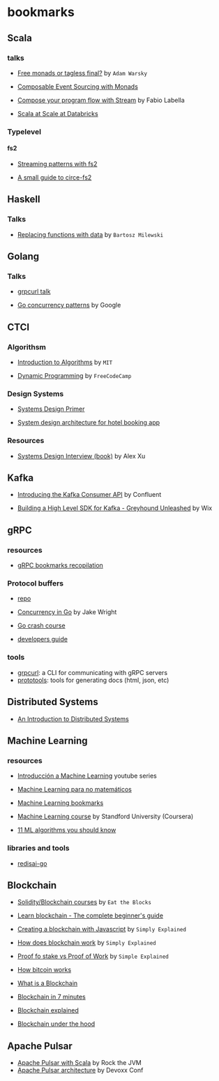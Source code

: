 # bookmarks

## Scala

### talks

- [Free monads or tagless final?](https://www.youtube.com/watch?v=IhVdU4Xiz2U&ab_channel=ScalaIOFR) by `Adam Warsky`

- [Composable Event Sourcing with Monads](https://www.youtube.com/watch?v=kDkRRkkVlxQ&ab_channel=ErlangSolutions)

- [Compose your program flow with Stream](https://www.youtube.com/watch?v=x3GLwl1FxcA&t=189s&ab_channel=Klarna) by Fabio Labella

- [Scala at Scale at Databricks](https://www.youtube.com/watch?app=desktop&v=UiN6yZPAYww&ab_channel=ScalaCon)

### Typelevel

#### fs2

- [Streaming patterns with fs2](http://www.beyondthelines.net/programming/streaming-patterns-with-fs2/)

- [A small guide to circe-fs2](https://benfradet.github.io/blog/2017/07/29/a-small-guide-to-circe-fs2)

## Haskell

### Talks

- [Replacing functions with data](https://www.youtube.com/watch?v=wppzFzzD4b8&ab_channel=Konfy) by `Bartosz Milewski `

## Golang

### Talks

- [grpcurl talk](https://www.youtube.com/watch?v=dDr-8kbMnaw&ab_channel=GopherAcademy)

- [Go concurrency patterns](https://www.youtube.com/watch?v=f6kdp27TYZs&ab_channel=GoogleDevelopers) by Google

## CTCI

### Algorithsm

- [Introduction to Algorithms](https://www.youtube.com/playlist?list=PLUl4u3cNGP61Oq3tWYp6V_F-5jb5L2iHb) by `MIT`

- [Dynamic Programming](https://www.youtube.com/watch?v=oBt53YbR9Kk&ab_channel=freeCodeCamp.org) by `FreeCodeCamp`

### Design Systems

- [Systems Design Primer](https://github.com/donnemartin/system-design-primer)

- [System design architecture for hotel booking app](https://medium.com/nerd-for-tech/system-design-architecture-for-hotel-booking-apps-like-airbnb-oyo-6efb4f4dddd7)

### Resources

- [Systems Design Interview (book)](https://www.amazon.com/System-Design-Interview-insiders-Second/dp/B08CMF2CQF) by Alex Xu

## Kafka

- [Introducing the Kafka Consumer API](https://www.confluent.io/blog/tutorial-getting-started-with-the-new-apache-kafka-0-9-consumer-client/) by Confluent

- [Building a High Level SDK for Kafka - Greyhound Unleashed](https://www.wix.engineering/post/building-a-high-level-sdk-for-kafka-greyhound-unleashed) by Wix

## gRPC

### resources

- [gRPC bookmarks recopilation](https://github.com/grpc-ecosystem/awesome-grpc#tools-test)

### Protocol buffers

- [repo](https://github.com/protocolbuffers/protobuf)

- [Concurrency in Go](https://www.youtube.com/watch?v=LvgVSSpwND8&ab_channel=JakeWright) by Jake Wright

- [Go crash course](https://www.youtube.com/watch?v=SqrbIlUwR0U&ab_channel=TraversyMedia)

- [developers guide](https://developers.google.com/protocol-buffers/docs/tutorials)

### tools

- [grpcurl](https://github.com/fullstorydev/grpcurl): a CLI for communicating with gRPC servers
- [prototools](https://github.com/sourcegraph/prototools): tools for generating docs (html, json, etc)

## Distributed Systems

- [An Introduction to Distributed Systems](https://github.com/aphyr/distsys-class/blob/master/README.markdown)

## Machine Learning

### resources

- [Introducción a Machine Learning](https://www.youtube.com/watch?v=HHqlEnoGk54&list=PLJjOveEiVE4Cbbx1dVjydfmPPpjl0pg86&ab_channel=AprendeIAconLigdiGonzalez) youtube series

- [Machine Learning para no matemáticos](https://github.com/rodrigotesone1997/Machine_Learning_para_no_Matematicos)

- [Machine Learning bookmarks](https://github.com/EthicalML/awesome-production-machine-learning)

- [Machine Learning course](https://www.coursera.org/learn/machine-learning) by Standford University (Coursera)

- [11 ML algorithms you should know](https://medium.com/codex/11-ml-algorithms-you-should-know-in-2021-8fecbd3a2a1a)

### libraries and tools

- [redisai-go](https://github.com/RedisAI/redisai-go)

## Blockchain

- [Solidity/Blockchain courses](https://eattheblocks.com/) by `Eat the Blocks`

- [Learn blockchain - The complete beginner's guide](https://www.youtube.com/watch?v=99pYGpTWcXM&ab_channel=DappUniversity)

- [Creating a blockchain with Javascript](https://www.youtube.com/watch?v=zVqczFZr124&ab_channel=SimplyExplained) by `Simply Explained`

- [How does blockchain work](https://www.youtube.com/watch?v=SSo_EIwHSd4&ab_channel=SimplyExplained) by `Simply Explained`

- [Proof fo stake vs Proof of Work](https://www.youtube.com/watch?v=M3EFi_POhps&ab_channel=SimplyExplained) by `Simple Explained`

- [How bitcoin works](https://www.youtube.com/watch?v=bBC-nXj3Ng4&ab_channel=3Blue1Brown)

- [What is a Blockchain](https://www.youtube.com/watch?v=3xGLc-zz9cA&ab_channel=LucasMostazo)

- [Blockchain in 7 minutes](https://www.youtube.com/watch?v=yubzJw0uiE4&ab_channel=Simplilearn)

- [Blockchain explained](https://www.youtube.com/watch?v=QphJEO9ZX6s&ab_channel=IBMTechnology)

- [Blockchain under the hood](https://www.youtube.com/watch?v=Lx9zgZCMqXE&ab_channel=CuriousInventor)

## Apache Pulsar

- [Apache Pulsar with Scala](https://www.youtube.com/watch?v=u4lTUIFm1lw&ab_channel=RocktheJVM) by Rock the JVM
- [Apache Pulsar architecture](https://www.youtube.com/watch?v=De6avNyQUMw&ab_channel=Devoxx) by Devoxx Conf
